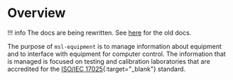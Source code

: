# Overview

!!! info
    The docs are being rewritten. See [here](https://msl-equipment.readthedocs.io/en/latest/index.html) for the old docs.

The purpose of `msl-equipment` is to manage information about equipment and to interface with equipment for computer control. The information that is managed is focused on testing and calibration laboratories that are accredited for the [ISO/IEC 17025]{:target="_blank"} standard.

[ISO/IEC 17025]: https://www.iso.org/ISO-IEC-17025-testing-and-calibration-laboratories.html
